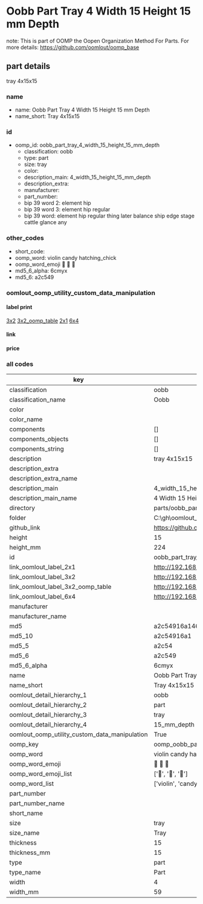 # Oobb Part Tray 4 Width 15 Height 15 mm Depth  

note: This is part of OOMP the Oopen Organization Method For Parts. For more details: https://github.com/oomlout/oomp_base

##  part details
  



tray 4x15x15



### name
* name: Oobb Part Tray 4 Width 15 Height 15 mm Depth
* name_short: Tray 4x15x15 
### id
* oomp_id: oobb_part_tray_4_width_15_height_15_mm_depth
  * classification: oobb
  * type: part
  * size: tray
  * color: 
  * description_main: 4_width_15_height_15_mm_depth
  * description_extra: 
  * manufacturer: 
  * part_number: 
  * bip 39 word 2: element hip
  * bip 39 word 3: element hip regular
  * bip 39 word: element hip regular thing later balance ship edge stage cattle glance any

### other_codes
* short_code: 
* oomp_word: violin candy hatching_chick
* oomp_word_emoji :violin: :candy: :hatching_chick:
* md5_6_alpha: 6cmyx
* md5_6: a2c549






### oomlout_oomp_utility_custom_data_manipulation
#### label print
[3x2](http://192.168.1.245:1112/?label=oomp%206cmyx)
[3x2_oomp_table](http://192.168.1.108:1112/?label=oomp%206cmyx)
[2x1](http://192.168.1.242:1112/?label=oomp%206cmyx)
[6x4](http://192.168.1.55:1112/?label=oomp%206cmyx)    

#### link

                              

#### price







### all codes 
| key | value |  
| --- | --- |  
| classification | oobb |  
| classification_name | Oobb |  
| color |  |  
| color_name |  |  
| components | [] |  
| components_objects | [] |  
| components_string | [] |  
| description | tray 4x15x15 |  
| description_extra |  |  
| description_extra_name |  |  
| description_main | 4_width_15_height_15_mm_depth |  
| description_main_name | 4 Width 15 Height 15 mm Depth |  
| directory | parts/oobb_part_tray_4_width_15_height_15_mm_depth |  
| folder | C:\gh\oomlout_oobb_version_4_generated_parts\parts\oobb_part_tray_4_width_15_height_15_mm_depth |  
| github_link | https://github.com/oomlout/oomlout_oomp_part_src/tree/main/parts/oobb_part_tray_4_width_15_height_15_mm_depth |  
| height | 15 |  
| height_mm | 224 |  
| id | oobb_part_tray_4_width_15_height_15_mm_depth |  
| link_oomlout_label_2x1 | http://192.168.1.242:1112/?label=oomp%206cmyx |  
| link_oomlout_label_3x2 | http://192.168.1.245:1112/?label=oomp%206cmyx |  
| link_oomlout_label_3x2_oomp_table | http://192.168.1.108:1112/?label=oomp%206cmyx |  
| link_oomlout_label_6x4 | http://192.168.1.55:1112/?label=oomp%206cmyx |  
| manufacturer |  |  
| manufacturer_name |  |  
| md5 | a2c54916a14658c046beae0b699afa3d |  
| md5_10 | a2c54916a1 |  
| md5_5 | a2c54 |  
| md5_6 | a2c549 |  
| md5_6_alpha | 6cmyx |  
| name | Oobb Part Tray 4 Width 15 Height 15 mm Depth |  
| name_short | Tray 4x15x15  |  
| oomlout_detail_hierarchy_1 | oobb |  
| oomlout_detail_hierarchy_2 | part |  
| oomlout_detail_hierarchy_3 | tray |  
| oomlout_detail_hierarchy_4 | 15_mm_depth |  
| oomlout_oomp_utility_custom_data_manipulation | True |  
| oomp_key | oomp_oobb_part_tray_4_width_15_height_15_mm_depth |  
| oomp_word | violin candy hatching_chick |  
| oomp_word_emoji | :violin: :candy: :hatching_chick: |  
| oomp_word_emoji_list | [':violin:', ':candy:', ':hatching_chick:'] |  
| oomp_word_list | ['violin', 'candy', 'hatching_chick'] |  
| part_number |  |  
| part_number_name |  |  
| short_name |  |  
| size | tray |  
| size_name | Tray |  
| thickness | 15 |  
| thickness_mm | 15 |  
| type | part |  
| type_name | Part |  
| width | 4 |  
| width_mm | 59 |  
